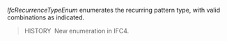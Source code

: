 ﻿_IfcRecurrenceTypeEnum_ enumerates the recurring pattern type, with valid combinations as indicated.

> HISTORY&nbsp; New enumeration in IFC4.